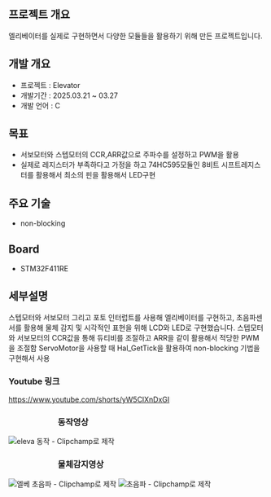 ## 프로젝트 개요
엘리베이터를 실제로 구현하면서 다양한 모듈들을 활용하기 위해 만든 프로젝트입니다.

## 개발 개요
- 프로젝트 : Elevator
- 개발기간 : 2025.03.21 ~ 03.27
- 개발 언어 : C


## 목표
- 서보모터와 스텝모터의 CCR,ARR값으로 주파수를 설정하고 PWM을 활용
- 실제로 레지스터가 부족하다고 가정을 하고 74HC595모듈인 8비트 시프트레지스터를 활용해서 최소의 핀을   활용해서 LED구현

## 주요 기술
- non-blocking

## Board
- STM32F411RE

## 세부설명
스텝모터와 서보모터 그리고 포토 인터럽트를 사용해 엘리베이터를 구현하고, 초음파센서를 활용해 물체 감지 및 시각적인 표현을 위해 LCD와 LED로 구현했습니다.
스텝모터와 서보모터의 CCR값을 통해 듀티비를 조절하고 ARR을 같이 활용해서 적당한 PWM을 조절함
ServoMotor을 사용할 때 Hal_GetTick을 활용하여 non-blocking 기법을 구현해서 사용


### Youtube 링크
https://www.youtube.com/shorts/yW5ClXnDxGI

### &nbsp;&nbsp; &nbsp; &nbsp; &nbsp; &nbsp; &nbsp; &nbsp; &nbsp;&nbsp;&nbsp;&nbsp;&nbsp;&nbsp;&nbsp;&nbsp;&nbsp;&nbsp;동작영상   &nbsp;&nbsp;&nbsp; &nbsp;&nbsp;&nbsp;&nbsp;&nbsp;&nbsp;&nbsp;&nbsp;&nbsp;&nbsp;&nbsp;&nbsp;   &nbsp; &nbsp; &nbsp; &nbsp; &nbsp; &nbsp; &nbsp; 
![eleva 동작 - Clipchamp로 제작](https://github.com/user-attachments/assets/c26ee2d6-dc65-41c3-9b82-ce773c2686b6)


### &nbsp;&nbsp; &nbsp; &nbsp; &nbsp; &nbsp; &nbsp; &nbsp; &nbsp;&nbsp;&nbsp;&nbsp;&nbsp;&nbsp;&nbsp;&nbsp;&nbsp;&nbsp;물체감지영상   &nbsp;&nbsp;&nbsp; &nbsp;&nbsp;&nbsp;&nbsp;&nbsp;&nbsp;&nbsp;&nbsp;&nbsp;&nbsp;&nbsp;&nbsp;   &nbsp; &nbsp; &nbsp; &nbsp; &nbsp; &nbsp;
![엘베 초음파 - Clipchamp로 제작](https://github.com/user-attachments/assets/a90e8c0a-82a5-46f7-bf9c-13cebc2be8ed) ![초음파 - Clipchamp로 제작](https://github.com/user-attachments/assets/819da5c2-4061-4f5b-9e3c-2c4e556da133)




